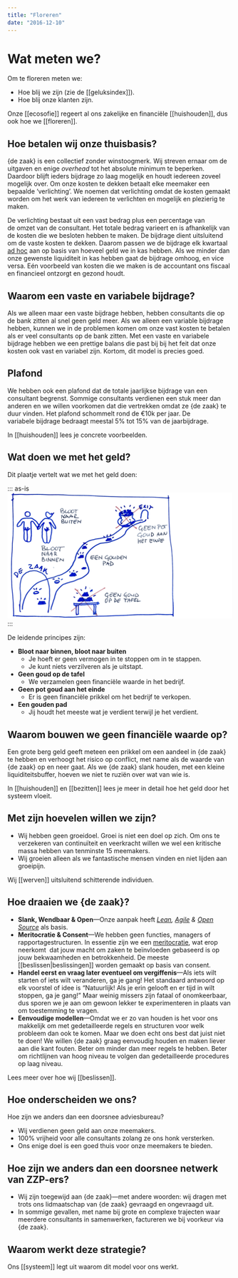 ```yaml
---
title: "Floreren"
date: "2016-12-10"
---
```


# Wat meten we?

Om te floreren meten we:

- Hoe blij we zijn (zie de [[geluksindex]]).
- Hoe blij onze klanten zijn.

Onze [[ecosofie]] regeert al ons zakelijke en financiële [[huishouden]], dus ook hoe we [[floreren]].

## Hoe betalen wij onze thuisbasis?

{de zaak} is een collectief zonder winstoogmerk. Wij streven ernaar om de uitgaven en enige _overhead_ tot het absolute minimum te beperken. Daardoor blijft ieders bijdrage zo laag mogelijk en houdt iedereen zoveel mogelijk over. Om onze kosten te dekken betaalt elke meemaker een bepaalde ‘verlichting’. We noemen dat verlichting omdat de kosten gemaakt worden om het werk van iedereen te verlichten en mogelijk en plezierig te maken.

De verlichting bestaat uit een vast bedrag plus een percentage van de omzet van de consultant. Het totale bedrag varieert en is afhankelijk van de kosten die we besloten hebben te maken. De bijdrage dient uitsluitend om de vaste kosten te dekken. Daarom passen we de bijdrage elk kwartaal [ad hoc](https://nl.wikipedia.org/wiki/Ad_hoc) aan op basis van hoeveel geld we in kas hebben. Als we minder dan onze gewenste liquiditeit in kas hebben gaat de bijdrage omhoog, en vice versa. Eén voorbeeld van kosten die we maken is de accountant ons fiscaal en financieel ontzorgt en gezond houdt.

## Waarom een vaste en variabele bijdrage?

Als we alleen maar een vaste bijdrage hebben, hebben consultants die op de bank zitten al snel geen geld meer. Als we alleen een variable bijdrage hebben, kunnen we in de problemen komen om onze vast kosten te betalen als er veel consultants op de bank zitten. Met een vaste en variabele bijdrage hebben we een prettige balans die past bij bij het feit dat onze kosten ook vast en variabel zijn. Kortom, dit model is precies goed.

## Plafond

We hebben ook een plafond dat de totale jaarlijkse bijdrage van een consultant begrenst. Sommige consultants verdienen een stuk meer dan anderen en we willen voorkomen dat die vertrekken omdat ze {de zaak} te duur vinden. Het plafond schommelt rond de €10k per jaar. De variabele bijdrage bedraagt meestal 5% tot 15% van de jaarbijdrage.

In [[huishouden]] lees je concrete voorbeelden.

## Wat doen we met het geld?

Dit plaatje vertelt wat we met het geld doen:

::: as-is
<img src="dna-wat-doen-we-met-het-geld.png">
:::

De leidende principes zijn:

- **Bloot naar binnen, bloot naar buiten**
    - Je hoeft er geen vermogen in te stoppen om in te stappen.
    - Je kunt niets verzilveren als je uitstapt.
- **Geen goud op de tafel**
    - We verzamelen geen financiële waarde in het bedrijf.
- **Geen pot goud aan het einde**
    - Er is geen financiële prikkel om het bedrijf te verkopen.
- **Een gouden pad**
    - Jij houdt het meeste wat je verdient terwijl je het verdient.

## Waarom bouwen we geen financiële waarde op?

Een grote berg geld geeft meteen een prikkel om een aandeel in {de zaak} te hebben en verhoogt het risico op conflict, met name als de waarde van {de zaak} op en neer gaat. Als we {de zaak} slank houden, met een kleine liquiditeitsbuffer, hoeven we niet te ruziën over wat van wie is.

In [[huishouden]] en [[bezitten]] lees je meer in detail hoe het geld door het systeem vloeit.

## Met zijn hoevelen willen we zijn?

- Wij hebben geen groeidoel. Groei is niet een doel op zich. Om ons te verzekeren van continuïteit en veerkracht willen we wel een kritische massa hebben van tenminste 15 meemakers.
- Wij groeien alleen als we fantastische mensen vinden en niet lijden aan groeipijn.

Wij [[werven]] uitsluitend schitterende individuen.

## Hoe draaien we {de zaak}?

- **Slank, Wendbaar & Open**—Onze aanpak heeft _[Lean](https://nl.wikipedia.org/wiki/Lean_manufacturing), [Agile](https://nl.wikipedia.org/wiki/Agile-softwareontwikkeling) & [Open Source](https://nl.wikipedia.org/wiki/Open_source)_ als basis.
- **Meritocratie & Consent**—We hebben geen functies, managers of rapportagestructuren. In essentie zijn we een [meritocratie](https://nl.wikipedia.org/wiki/Meritocratie), wat erop neerkomt  dat jouw macht om zaken te beïnvloeden gebaseerd is op jouw bekwaamheden en betrokkenheid. De meeste [[beslissen|beslissingen]] worden gemaakt op basis van consent.
- **Handel eerst en vraag later eventueel om vergiffenis**—Als iets wilt starten of iets wilt veranderen, ga je gang! Het standaard antwoord op elk voorstel of idee is “Natuurlijk! Als je erin gelooft en er tijd in wilt stoppen, ga je gang!” Maar weinig missers zijn fataal of onomkeerbaar, dus sporen we je aan om gewoon lekker te experimenteren in plaats van om toestemming te vragen.
- **Eenvoudige modellen**—Omdat we er zo van houden is het voor ons makkelijk om met gedetailleerde regels en structuren voor welk probleem dan ook te komen. Maar we doen echt ons best dat juist niet te doen! We willen {de zaak} graag eenvoudig houden en maken liever aan die kant fouten. Beter om minder dan meer regels te hebben. Beter om richtlijnen van hoog niveau te volgen dan gedetailleerde procedures op laag niveau.

Lees meer over hoe wij [[beslissen]].

## Hoe onderscheiden we ons?

Hoe zijn we anders dan een doorsnee adviesbureau?

- Wij verdienen geen geld aan onze meemakers.
- 100% vrijheid voor alle consultants zolang ze ons honk versterken.
- Ons enige doel is een goed thuis voor onze meemakers te bieden.

## Hoe zijn we anders dan een doorsnee netwerk van ZZP-ers?

- Wij zijn toegewijd aan {de zaak}—met andere woorden: wij dragen met trots ons lidmaatschap van {de zaak} gevraagd en ongevraagd uit.
- In sommige gevallen, met name bij grote en complexe trajecten waar meerdere consultants in samenwerken, factureren we bij voorkeur via {de zaak}.

## Waarom werkt deze strategie?

Ons [[systeem]] legt uit waarom dit model voor ons werkt.

